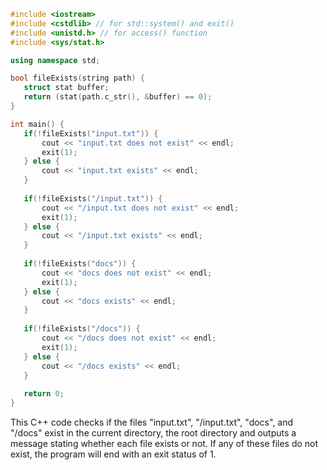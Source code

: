  ```cpp
#include <iostream>
#include <cstdlib> // for std::system() and exit()
#include <unistd.h> // for access() function
#include <sys/stat.h> 

using namespace std;

bool fileExists(string path) {
    struct stat buffer;
    return (stat(path.c_str(), &buffer) == 0);
}

int main() {
    if(!fileExists("input.txt")) {
        cout << "input.txt does not exist" << endl;
        exit(1);
    } else {
        cout << "input.txt exists" << endl;
    }
    
    if(!fileExists("/input.txt")) {
        cout << "/input.txt does not exist" << endl;
        exit(1);
    } else {
        cout << "/input.txt exists" << endl;
    }
    
    if(!fileExists("docs")) {
        cout << "docs does not exist" << endl;
        exit(1);
    } else {
        cout << "docs exists" << endl;
    }
    
    if(!fileExists("/docs")) {
        cout << "/docs does not exist" << endl;
        exit(1);
    } else {
        cout << "/docs exists" << endl;
    }
    
    return 0;
}
```

This C++ code checks if the files "input.txt", "/input.txt", "docs", and "/docs" exist in the current directory, the root directory and outputs a message stating whether each file exists or not. If any of these files do not exist, the program will end with an exit status of 1.
